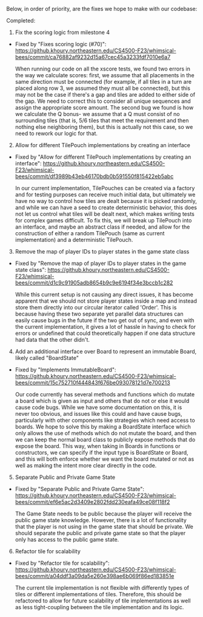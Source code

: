 Below, in order of priority, are the fixes we hope to make with our codebase:

Completed:

1. Fix the scoring logic from milestone 4

-   Fixed by "Fixes scoring logic (#70)": https://github.khoury.northeastern.edu/CS4500-F23/whimsical-bees/commit/ca76882af9232d15a67cec45a3233fdf7010e6a7

    When running our code on all the xscore tests, we found two errors in the way we calculate scores: first, we assume that all placements in the same direction must be connected (for example, if all tiles in a turn are placed along row 3, we assumed they must all be connected), but this may not be the case if there's a gap and tiles are added to either side of the gap. We need to correct this to consider all unique sequences and assign the appropriate score amount. The second bug we found is how we calculate the Q bonus- we assume that a Q must consist of no surrounding tiles (that is, 5/6 tiles that meet the requirement and then nothing else neighboring them), but this is actually not this case, so we need to rework our logic for that.

2. Allow for different TilePouch implementations by creating an interface

-   Fixed by "Allow for different TilePouch implementations by creating an interface": https://github.khoury.northeastern.edu/CS4500-F23/whimsical-bees/commit/df3989b43eb46170bdb0b591550f815422eb5abc

    In our current implementation, TilePouches can be created via a factory and for testing purposes can receive much initial data, but ultimately we have no way to control how tiles are dealt because it is picked randomly, and while we can have a seed to create deterministic behavior, this does not let us control what tiles will be dealt next, which makes writing tests for complex games difficult. To fix this, we will break up TilePouch into an interface, and maybe an abstract class if needed, and allow for the construction of either a random TilePouch (same as current implementation) and a deterministic TilePouch.

3. Remove the map of player IDs to player states in the game state class

-   Fixed by "Remove the map of player IDs to player states in the game state class": https://github.khoury.northeastern.edu/CS4500-F23/whimsical-bees/commit/d1c9c91905adb8654b9c9e6194f34e3bccb1c282

    While this current setup is not causing any direct issues, it has become apparent that we should not store player states inside a map and instead store them directly into our circular iterator called 'Order'. This is because having these two separate yet parallel data structures can easily cause bugs in the future if the two get out of sync, and even with the current implementation, it gives a lot of hassle in having to check for errors or undefined that could theoretically happen if one data structure had data that the other didn't.

4. Add an additional interface over Board to represent an immutable Board, likely called "BoardState"

-   Fixed by "Implements ImmutableBoard": https://github.khoury.northeastern.edu/CS4500-F23/whimsical-bees/commit/15c752710f444843f676be093078121d7e700213

    Our code currently has several methods and functions which do mutate a board which is given as input and others that do not or else it would cause code bugs. While we have some documentation on this, it is never too obvious, and issues like this could and have cause bugs, particularly with other components like strategies which need access to boards. We hope to solve this by making a BoardState interface which only allows the use of methods which do not mutate the board, and then we can keep the normal board class to publicly expose methods that do expose the board. This way, when taking in Boards in functions or constructors, we can specify if the input type is BoardState or Board, and this will both enforce whether we want the board mutated or not as well as making the intent more clear directly in the code.

5. Separate Public and Private Game State

-   Fixed by "Separate Public and Private Game State": https://github.khoury.northeastern.edu/CS4500-F23/whimsical-bees/commit/ef6e5ac2d3409e2802fdd230eafa49ce08f118f2

    The Game State needs to be public because the player will receive the public game state knowledge. However, there is a lot of functionality that the player is not using in the game state that should be private. We should separate the public and private game state so that the player only has access to the public game state.

6. Refactor tile for scalability

-   Fixed by "Refactor tile for scalability": https://github.khoury.northeastern.edu/CS4500-F23/whimsical-bees/commit/a04ddf3a09da5e260e398ae6b069f86ed183851e

    The current tile implementation is not flexible with differently types of tiles or different implementations of tiles. Therefore, this should be refactored to allow for future scalability of tile implementations as well as less tight-coupling between the tile implementation and its logic.
